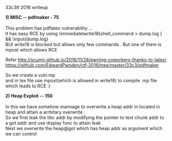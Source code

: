 33c3tf 2016 writeup

<b>1) MISC -- pdfmaker  - 75 </b> <br> <br>
  This problem has pdflatex vulnerability ... <br>
  It has easy RCE by using \immediate\write18{shell_command > dump.log } && \input{dump.log}  <br>
  BUt write18 is blocked but allows only few commands . But one of them is mpost which allows RCE <br>
  
  Refer http://scumjr.github.io/2016/11/28/pwning-coworkers-thanks-to-latex/ <br>
        https://github.com/EdwardPwnden/ctf-2016/tree/master/33c3/pdfmaker   <br>
    
  So we create a vuln.mp  <br>
  and in tex file use mpost(which is allowed in write18) to compile .mp file which leads to RCE :) <br>
    
    
 <b>2) Heap Exploit -- 150 </b> <br> <br>
  In this we have somehow mannage to overwrite a heap addr in located in heap and attain a arrbitary overwrite . <br>
  So we first leak the libc addr by modifying the pointer to text chunk addr to a got addr and use display func to attain leak <br>
  Next we overwrite the heap@got which has heap addr as argument which we can control <br>
 
    

